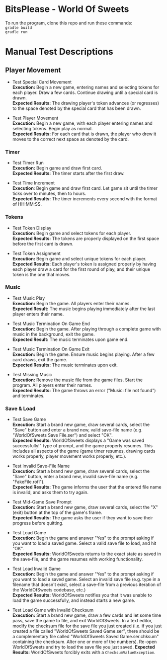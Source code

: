 # BitsPlease - World Of Sweets    
To run the program, clone this repo and run these commands:  
`gradle build`  
`gradle run`

# Manual Test Descriptions  
## Player Movement  
 * Test Special Card Movement  
 **Execution:** Begin a new game, entering names and selecting tokens for each player.  Draw a few cards.  Continue drawing until a special card is drawn.  
 **Expected Results:** The drawing player's token advances (or regresses) to the space denoted by the special card that has been drawn.  

 * Test Player Movement  
 **Execution:** Begin a new game, with each player entering names and selecting tokens.  Begin play as normal.  
 **Expected Results:** For each card that is drawn, the player who drew it moves to the correct next space as denoted by the card.  

### Timer
 *  Test Timer Run  
 **Execution:**  Begin game and draw first card.  
 **Expected Results:** The timer starts after the first draw.  

 *  Test Time Increment  
 **Execution**: Begin game and draw first card.  Let game sit until the timer ticks over to minutes, then to hours.  
 **Expected Results:** The timer increments every second with the format of HH:MM:SS.

### Tokens
 *  Test Token Display  
 **Execution:** Begin game and select tokens for each player.  
 **Expected Results:** The tokens are properly displayed on the first space before the first card is drawn.

 * Test Token Assignment  
 **Execution:** Begin game and select unique tokens for each player.  
 **Expected Results:** Each player's token is assigned properly by having each player draw a card for the first round of play, and their unique token is the one that moves.

### Music
 *  Test Music Play  
 **Execution:** Begin the game. All players enter their names.  
 **Expected Result:** The music begins playing immediately after the last player enters their name.

 *  Test Music Termination On Game End  
 **Execution:** Begin the game. After playing through a complete game with music in the background, exit the game.  
 **Expected Result:** The music terminates upon game end.  

 *  Test Music Termination On Game Exit  
 **Execution:** Begin the game.  Ensure music begins playing.  After a few card draws, exit the game.  
 **Expected Results:** The music terminates upon exit.  

 *  Test Missing Music  
 **Execution:** Remove the music file from the game files.  Start the program.  All players enter their names.  
 **Expected Results:** The game throws an error ("Music: file not found") and terminates.

### Save & Load
 *  Test Save Game  
 **Execution:** Start a brand new game, draw several cards, select the "Save" button and enter a brand new, valid save-file name (e.g. "WorldOfSweets Save File.ser") and select "OK".  
 **Expected Results:** WorldOfSweets displays a "Game was saved successfully!" type of prompt, and the game properly resumes. This includes all aspects of the game (game timer resumes, drawing cards works properly, player movement works properly, etc.).  

 *  Test Invalid Save-File Name  
 **Execution:** Start a brand new game, draw several cards, select the "Save" button, enter a brand new, invalid save-file name (e.g. "FakeFile.rofl").  
 **Expected Results:** The game informs the user that the entered file name is invalid, and asks them to try again.  

 *  Test Mid-Game Save Prompt  
 **Execution:** Start a brand new game, draw several cards, select the "X" (exit) button at the top of the game's frame.  
 **Expected Results:** The game asks the user if they want to save their progress before quitting.

 *  Test Load Game  
  **Execution:** Begin the game and answer "Yes" to the prompt asking if you want to load a saved game.  Select a valid save file to load, and hit "OK".  
  **Expected Results:** WorldOfSweets returns to the exact state as saved in the save-file, and the game resumes with working functionality.

 *  Test Load Invalid Game  
 **Execution:** Begin the game and answer "Yes" to the prompt asking if you want to load a saved game.  Select an invalid save file (e.g. type in a filename that doesn't exist, select a save-file from a previous iteration of the WorldOfSweets codebase, etc.)  
 **Expected Results:** WorldOfSweets notifies you that it was unable to load the game successfully, and instead starts a new game.


 *  Test Load Game with Invalid Checksum  
 **Execution:** Start a brand new game, draw a few cards and let some time pass, save the game to file, and exit WorldOfSweets. In a text editor, modify the checksum file for the save file you just created (i.e. if you just created a file called "WorldOfSweets Saved Game.ser", there should be a complementary file called "WorldOfSweets Saved Game.ser.chksum" containing the checksum. Alter one or more of the numbers). Re-open WorldOfSweets and try to load the save file you just saved.
 **Expected Results:** WorldOfSweets forcibly exits with a `ChecksumValueException`.
